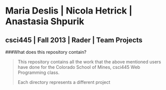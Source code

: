 Maria Deslis | Nicola Hetrick | Anastasia Shpurik
=
csci445 | Fall 2013 | Rader | Team Projects
-
###What does this repository contain?
>This repository contains all the work that the above mentioned users have done for the Colorado School of Mines, csci445 Web Programming class. 
>
>Each directory represents a different project

